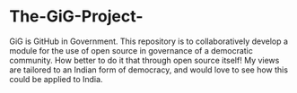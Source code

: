 The-GiG-Project-
================

GiG is GitHub in Government. This repository is to collaboratively develop a module for the use of open source in governance of a democratic community. How better to do it that through open source itself! My views are tailored to an Indian form of democracy, and would love to see how this could be applied to India.